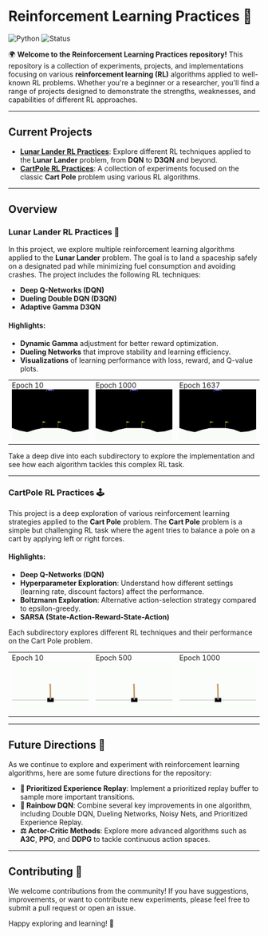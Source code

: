 # **Reinforcement Learning Practices 🚀**

![Python](https://img.shields.io/badge/python-3.7%20%7C%203.8%20%7C%203.9-blue)
![Status](https://img.shields.io/badge/status-active-green)

🌍 **Welcome to the Reinforcement Learning Practices repository!** This repository is a collection of experiments, projects, and implementations focusing on various **reinforcement learning (RL)** algorithms applied to well-known RL problems. Whether you're a beginner or a researcher, you'll find a range of projects designed to demonstrate the strengths, weaknesses, and capabilities of different RL approaches. 

---

## **Current Projects**
- [**Lunar Lander RL Practices**](Lunar_Lander/): Explore different RL techniques applied to the **Lunar Lander** problem, from **DQN** to **D3QN** and beyond.
- [**CartPole RL Practices**](Cartpole/): A collection of experiments focused on the classic **Cart Pole** problem using various RL algorithms.

---

## **Overview**

### **Lunar Lander RL Practices 🚀**
In this project, we explore multiple reinforcement learning algorithms applied to the **Lunar Lander** problem. The goal is to land a spaceship safely on a designated pad while minimizing fuel consumption and avoiding crashes. The project includes the following RL techniques:
- **Deep Q-Networks (DQN)**
- **Dueling Double DQN (D3QN)**
- **Adaptive Gamma D3QN**

#### **Highlights:**
- **Dynamic Gamma** adjustment for better reward optimization.
- **Dueling Networks** that improve stability and learning efficiency.
- **Visualizations** of learning performance with loss, reward, and Q-value plots.

<table>
  <tr>
    <td>Epoch 10<br><img src="Lunar_Lander/DQN/assets/10epoch.gif" alt="Epoch 10 Performance" width="240px"></td>
    <td>Epoch 1000<br><img src="Lunar_Lander/DQN/assets/1000epoch.gif" alt="Epoch 1000 Performance" width="240px"></td>
    <td>Epoch 1637<br><img src="Lunar_Lander/DQN/assets/1650epoch.gif" alt="Epoch 1637 Performance" width="240px"></td>
  </tr>
</table>

Take a deep dive into each subdirectory to explore the implementation and see how each algorithm tackles this complex RL task.

---

### **CartPole RL Practices 🕹️**
This project is a deep exploration of various reinforcement learning strategies applied to the **Cart Pole** problem. The **Cart Pole** problem is a simple but challenging RL task where the agent tries to balance a pole on a cart by applying left or right forces.

#### **Highlights:**
- **Deep Q-Networks (DQN)**
- **Hyperparameter Exploration**: Understand how different settings (learning rate, discount factors) affect the performance.
- **Boltzmann Exploration**: Alternative action-selection strategy compared to epsilon-greedy.
- **SARSA (State-Action-Reward-State-Action)**

Each subdirectory explores different RL techniques and their performance on the Cart Pole problem.

<table>
  <tr>
    <td>Epoch 10<br><img src="assets/Cartpole/10epoch.gif" alt="Epoch 10 Performance" width="240px"></td>
    <td>Epoch 500<br><img src="assets/Cartpole/500epoch.gif" alt="Epoch 500 Performance" width="240px"></td>
    <td>Epoch 1000<br><img src="assets/Cartpole/1000epoch.gif" alt="Epoch 1000 Performance" width="240px"></td>
  </tr>
</table>

---

## **Future Directions 🚀**

As we continue to explore and experiment with reinforcement learning algorithms, here are some future directions for the repository:

- **🌟 Prioritized Experience Replay**: Implement a prioritized replay buffer to sample more important transitions.
- **🌈 Rainbow DQN**: Combine several key improvements in one algorithm, including Double DQN, Dueling Networks, Noisy Nets, and Prioritized Experience Replay.
- **⚖️ Actor-Critic Methods**: Explore more advanced algorithms such as **A3C**, **PPO**, and **DDPG** to tackle continuous action spaces.

---

## **Contributing 🎉**
We welcome contributions from the community! If you have suggestions, improvements, or want to contribute new experiments, please feel free to submit a pull request or open an issue.

Happy exploring and learning! 🚀

